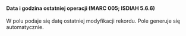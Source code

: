 #### Data i godzina ostatniej operacji&nbsp;**(MARC 005; ISDIAH 5.6.6)**

W polu podaje się datę ostatniej modyfikacji rekordu. Pole generuje się automatycznie.